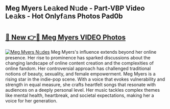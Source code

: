 ## Meg Myers Le𝚊ked N𝚞de - Part-VBP Video Le𝚊ks - Hot Onlyf𝚊ns Photos Pad0b

# <h2><a href="http://ab16801.deff.icu/?id=Meg+Myers">🔗 New 👉🔴 Meg Myers VIDEO Photos</a></h2>

[![Meg Myers N𝚞des](https://i.imgur.com/rIISA9y.gif)](http://ab16801.deff.icu/?id=Meg+Myers)
Meg Myers's influence extends beyond her online presence. Her rise to prominence has sparked discussions about the changing landscape of online content creation and the complexities of online fandom. Her controversial approach has challenged traditional notions of beauty, sexuality, and female empowerment. Meg Myers is a rising star in the indie-pop scene. With a voice that evokes vulnerability and strength in equal measure, she crafts heartfelt songs that resonate with audiences on a deeply personal level. Her music tackles complex themes like mental health, heartbreak, and societal expectations, making her a voice for her generation.
